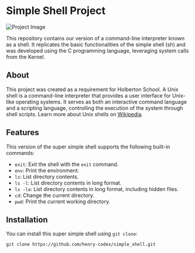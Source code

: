 # Simple Shell Project

![Project Image](https://www.google.com/imgres?imgurl=https%3A%2F%2Fcamo.githubusercontent.com%2F02b0ae9b0f75acbd06b7df2243fe8818f185f5d652d98131353617721ccf17a9%2F68747470733a2f2f73332e616d617a6f6e6177732e636f6d2f696e7472616e65742d70726f6a656374732d66696c65732f686f6c626572746f6e7363686f6f6c2d6c6f775f6c6576656c5f70726f6772616d6d696e672f3233352f7368656c6c2e6a706567&tbnid=KElinilbPMVeSM&vet=12ahUKEwjvu-iXrZCBAxU6pycCHX7ABGsQMygEegQIARBa..i&imgrefurl=https%3A%2F%2Fgithub.com%2FNwabuezeFranklin%2Fsimple_shell&docid=ALaDAFErti1lsM&w=1033&h=1033&q=simple%20shell%20project&hl=en&ved=2ahUKEwjvu-iXrZCBAxU6pycCHX7ABGsQMygEegQIARBa)

This repository contains our version of a command-line interpreter known as a shell. It replicates the basic functionalities of the simple shell (sh) and was developed using the C programming language, leveraging system calls from the Kernel.

## About

This project was created as a requirement for Holberton School. A Unix shell is a command-line interpreter that provides a user interface for Unix-like operating systems. It serves as both an interactive command language and a scripting language, controlling the execution of the system through shell scripts. Learn more about Unix shells on [Wikipedia](https://en.wikipedia.org/wiki/Unix_shell).

## Features

This version of the super simple shell supports the following built-in commands:

- `exit`: Exit the shell with the `exit` command.
- `env`: Print the environment.
- `ls`: List directory contents.
- `ls -l`: List directory contents in long format.
- `ls -la`: List directory contents in long format, including hidden files.
- `cd`: Change the current directory.
- `pwd`: Print the current working directory.

## Installation

You can install this super simple shell using `git clone`:

```shell
git clone https://github.com/henry-codex/simple_shell.git


